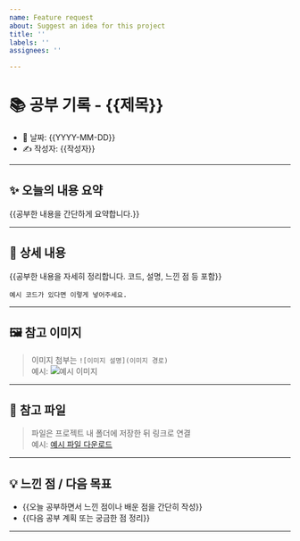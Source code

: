 ```yaml
---
name: Feature request
about: Suggest an idea for this project
title: ''
labels: ''
assignees: ''

---
```


# 📚 공부 기록 - {{제목}}

- 📅 날짜: {{YYYY-MM-DD}}
- ✍️ 작성자: {{작성자}}

---

## ✨ 오늘의 내용 요약
{{공부한 내용을 간단하게 요약합니다.}}

---

## 📖 상세 내용
{{공부한 내용을 자세히 정리합니다. 코드, 설명, 느낀 점 등 포함}}

```예시 코드가 있다면 이렇게 넣어주세요.```

---

## 🖼️ 참고 이미지  
> 이미지 첨부는 `![이미지 설명](이미지 경로)`  
예시:
![예시 이미지](./images/example.png)

---

## 📎 참고 파일  
> 파일은 프로젝트 내 폴더에 저장한 뒤 링크로 연결  
예시:
[예시 파일 다운로드](./files/example.pdf)

---

## 💡 느낀 점 / 다음 목표
- {{오늘 공부하면서 느낀 점이나 배운 점을 간단히 작성}}
- {{다음 공부 계획 또는 궁금한 점 정리}}

---

